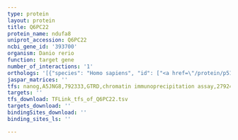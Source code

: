 ```yaml
---
type: protein
layout: protein
title: Q6PC22
protein_name: ndufa8
uniprot_accession: Q6PC22
ncbi_gene_id: '393700'
organism: Danio rerio
function: target gene
number_of_interactions: '1'
orthologs: '[{"species": "Homo sapiens", "id": ["<a href=\"/protein/p51970\">P51970</a>"]}, {"species": "Mus musculus", "id": ["<a href=\"/protein/q9dcj5\">Q9DCJ5</a>"]}, {"species": "Rattus norvegicus", "id": ["F7EXQ7"]}, {"species": "Drosophila melanogaster", "id": ["<a href=\"/protein/q9w125\">Q9W125</a>"]}, {"species": "Caenorhabditis elegans", "id": ["<a href=\"/protein/q9bl03\">Q9BL03</a>"]}]'
jaspar_matrices: ''
tfs: nanog,A5JNG8,792333,GTRD,chromatin immunoprecipitation assay,27924024%5Buid%5D,No
targets: ''
tfs_download: TFLink_tfs_of_Q6PC22.tsv
targets_download: ''
bindingSites_download: ''
binding_sites_ls: ''

---
```

